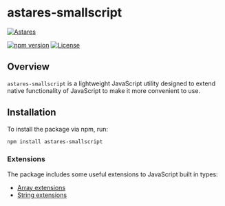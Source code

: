 # astares-smallscript

[![Astares](https://img.shields.io/badge/astares.com-08305C?style=flat&logo=data:image/svg%2bxml;base64,PHN2ZyB4bWxucz0iaHR0cDovL3d3dy53My5vcmcvMjAwMC9zdmciIGhlaWdodD0iNDQwIiB3aWR0aD0iNTAwIj48cG9seWdvbiBwb2ludHM9IjI1MCwwIDUwMCw0NDAgMCw0NDAiIHN0eWxlPSJmaWxsOndoaXRlIj48L3BvbHlnb24+PHBvbHlnb24gcG9pbnRzPSI1NSw0MjcgMjUwLDM1NSA0NDUsNDI3IiBzdHlsZT0iZmlsbDojMEE2MjlFIj48L3BvbHlnb24+PHBvbHlnb24gcG9pbnRzPSIyNSwgNDI1IDI0MywgMzUgMjQzLDM0MCIgc3R5bGU9ImZpbGw6Izg1QjVENCI+PC9wb2x5Z29uPjxwb2x5Z29uIHBvaW50cz0iNDc1LCA0MjUgMjU3LCAzNSAyNTcsMzQwIiBzdHlsZT0iZmlsbDojNTQ5NEJGIj48L3BvbHlnb24+PC9zdmc+)](https://www.astares.com)

[![npm version](https://img.shields.io/npm/v/astares-smallscript)](https://www.npmjs.com/package/astares-smallscript)
[![License](https://img.shields.io/npm/l/astares-smallscript)](https://github.com/astares/astares-smallscript/blob/main/LICENSE)

## Overview

`astares-smallscript` is a lightweight JavaScript utility designed to extend native functionality of JavaScript to make it more convenient to use.

## Installation

To install the package via npm, run:

```sh
npm install astares-smallscript
```

### Extensions

The package includes some useful extensions to JavaScript built in types:

- [Array extensions](doc/extensions/array.md)
- [String extensions](doc/extensions/string.md)


